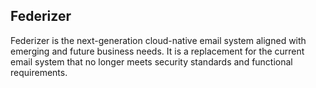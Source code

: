 ## Federizer
Federizer is the next-generation cloud-native email system aligned with emerging and future business needs. It is a replacement for the current email system that no longer meets security standards and functional requirements.
